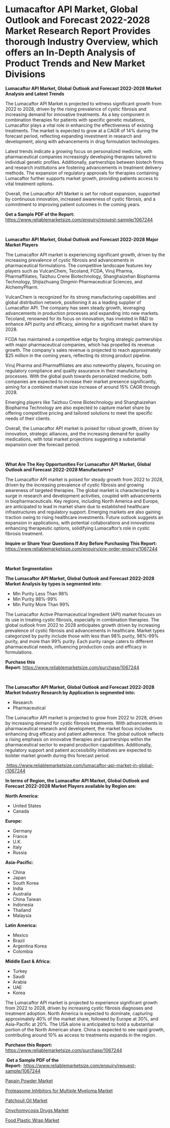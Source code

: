 <p><h1>Lumacaftor API Market, Global Outlook and Forecast 2022-2028 Market Research Report Provides thorough Industry Overview, which offers an In-Depth Analysis of Product Trends and New Market Divisions</h1></p><p><strong>Lumacaftor API Market, Global Outlook and Forecast 2022-2028 Market Analysis and Latest Trends</strong></p>
<p><p>The Lumacaftor API Market is projected to witness significant growth from 2022 to 2028, driven by the rising prevalence of cystic fibrosis and increasing demand for innovative treatments. As a key component in combination therapies for patients with specific genetic mutations, Lumacaftor plays a vital role in enhancing the effectiveness of existing treatments. The market is expected to grow at a CAGR of 14% during the forecast period, reflecting expanding investment in research and development, along with advancements in drug formulation technologies.</p><p>Latest trends indicate a growing focus on personalized medicine, with pharmaceutical companies increasingly developing therapies tailored to individual genetic profiles. Additionally, partnerships between biotech firms and research institutions are fostering advancements in treatment delivery methods. The expansion of regulatory approvals for therapies containing Lumacaftor further supports market growth, providing patients access to vital treatment options.</p><p>Overall, the Lumacaftor API Market is set for robust expansion, supported by continuous innovation, increased awareness of cystic fibrosis, and a commitment to improving patient outcomes in the coming years.</p></p>
<p><strong>Get a Sample PDF of the Report:&nbsp;</strong> <a href="https://www.reliablemarketsize.com/enquiry/request-sample/1067244">https://www.reliablemarketsize.com/enquiry/request-sample/1067244</a></p>
<p>&nbsp;</p>
<p><strong>Lumacaftor API Market, Global Outlook and Forecast 2022-2028 Major Market Players</strong></p>
<p><p>The Lumacaftor API market is experiencing significant growth, driven by the increasing prevalence of cystic fibrosis and advancements in pharmaceutical formulations. The competitive landscape features key players such as VulcanChem, Tecoland, FCDA, Viruj Pharma, Pharmaffiliates, Taizhou Crene Biotechnology, Shanghaizehan Biopharma Technology, Shijiazhuang Dingmin Pharmaceutical Sciences, and AlchemyPharm. </p><p>VulcanChem is recognized for its strong manufacturing capabilities and global distribution network, positioning it as a leading supplier of Lumacaftor API. The company has seen steady growth, leveraging advancements in production processes and expanding into new markets. Tecoland, renowned for its focus on innovation, has invested in R&D to enhance API purity and efficacy, aiming for a significant market share by 2028.</p><p>FCDA has maintained a competitive edge by forging strategic partnerships with major pharmaceutical companies, which has propelled its revenue growth. The company's sales revenue is projected to reach approximately $25 million in the coming years, reflecting its strong product pipeline.</p><p>Viruj Pharma and Pharmaffiliates are also noteworthy players, focusing on regulatory compliance and quality assurance in their manufacturing processes. With the global push towards personalized medicine, both companies are expected to increase their market presence significantly, aiming for a combined market size increase of around 15% CAGR through 2028.</p><p>Emerging players like Taizhou Crene Biotechnology and Shanghaizehan Biopharma Technology are also expected to capture market share by offering competitive pricing and tailored solutions to meet the specific needs of their clients.</p><p>Overall, the Lumacaftor API market is poised for robust growth, driven by innovation, strategic alliances, and the increasing demand for quality medications, with total market projections suggesting a substantial expansion over the forecast period.</p></p>
<p>&nbsp;</p>
<p><strong>What Are The Key Opportunities For Lumacaftor API Market, Global Outlook and Forecast 2022-2028 Manufacturers?</strong></p>
<p><p>The Lumacaftor API market is poised for steady growth from 2022 to 2028, driven by the increasing prevalence of cystic fibrosis and growing awareness of targeted therapies. The global market is characterized by a surge in research and development activities, coupled with advancements in biopharmaceuticals. Key regions, including North America and Europe, are anticipated to lead in market share due to established healthcare infrastructures and regulatory support. Emerging markets are also gaining traction owing to rising healthcare investments. Future outlook suggests an expansion in applications, with potential collaborations and innovations enhancing therapeutic options, solidifying Lumacaftor’s role in cystic fibrosis treatment.</p></p>
<p><strong>Inquire or Share Your Questions If Any Before Purchasing This Report:</strong> <a href="https://www.reliablemarketsize.com/enquiry/pre-order-enquiry/1067244">https://www.reliablemarketsize.com/enquiry/pre-order-enquiry/1067244</a></p>
<p>&nbsp;</p>
<p><strong>Market Segmentation</strong></p>
<p><strong>The Lumacaftor API Market, Global Outlook and Forecast 2022-2028 Market Analysis by types is segmented into:</strong></p>
<p><ul><li>Min Purity Less Than 98%</li><li>Min Purity 98%-99%</li><li>Min Purity More Than 99%</li></ul></p>
<p><p>The Lumacaftor Active Pharmaceutical Ingredient (API) market focuses on its use in treating cystic fibrosis, especially in combination therapies. The global outlook from 2022 to 2028 anticipates growth driven by increasing prevalence of cystic fibrosis and advancements in healthcare. Market types categorized by purity include those with less than 98% purity, 98%-99% purity, and more than 99% purity. Each purity range caters to different pharmaceutical needs, influencing production costs and efficacy in formulations.</p></p>
<p><strong>Purchase this Report:&nbsp;</strong><a href="https://www.reliablemarketsize.com/purchase/1067244">https://www.reliablemarketsize.com/purchase/1067244</a></p>
<p>&nbsp;</p>
<p><strong>The Lumacaftor API Market, Global Outlook and Forecast 2022-2028 Market Industry Research by Application is segmented into:</strong></p>
<p><ul><li>Research</li><li>Pharmaceutical</li></ul></p>
<p><p>The Lumacaftor API market is projected to grow from 2022 to 2028, driven by increasing demand for cystic fibrosis treatments. With advancements in pharmaceutical research and development, the market focus includes enhancing drug efficacy and patient adherence. The global outlook reflects a rising emphasis on innovative therapies and partnerships within the pharmaceutical sector to expand production capabilities. Additionally, regulatory support and patient accessibility initiatives are expected to bolster market growth during this forecast period.</p></p>
<p><a href="https://www.reliablemarketsize.com/lumacaftor-api-market-in-global-r1067244">&nbsp;https://www.reliablemarketsize.com/lumacaftor-api-market-in-global-r1067244</a></p>
<p><strong>In terms of Region, the Lumacaftor API Market, Global Outlook and Forecast 2022-2028 Market Players available by Region are:</strong></p>
<p>
    <p> <strong> North America: </strong>
        <ul>
            <li>United States</li>
            <li>Canada</li>
        </ul>
        </p> 
    <p> <strong> Europe: </strong>
        <ul>
            <li>Germany</li>
            <li>France</li>
            <li>U.K.</li>
            <li>Italy</li>
            <li>Russia</li>
        </ul>
        </p> 
    <p> <strong> Asia-Pacific: </strong>
        <ul>
            <li>China</li>
            <li>Japan</li>
            <li>South Korea</li>
            <li>India</li>
            <li>Australia</li>
            <li>China Taiwan</li>
            <li>Indonesia</li>
            <li>Thailand</li>
            <li>Malaysia</li>
        </ul>
        </p> 
    <p> <strong> Latin America: </strong>
        <ul>
            <li>Mexico</li>
            <li>Brazil</li>
            <li>Argentina Korea</li>
            <li>Colombia</li>
        </ul>
        </p> 
    <p> <strong> Middle East & Africa: </strong>
        <ul>
            <li>Turkey</li>
            <li>Saudi</li>
            <li>Arabia</li>
            <li>UAE</li>
            <li>Korea</li>
        </ul>
    </p>
    </p>
<p><p>The Lumacaftor API market is projected to experience significant growth from 2022 to 2028, driven by increasing cystic fibrosis diagnoses and treatment adoption. North America is expected to dominate, capturing approximately 40% of the market share, followed by Europe at 30%, and Asia-Pacific at 20%. The USA alone is anticipated to hold a substantial portion of the North American share. China is expected to see rapid growth, contributing around 10% as access to treatments expands in the region.</p></p>
<p><strong>Purchase this Report: </strong><a href="https://www.reliablemarketsize.com/purchase/1067244">https://www.reliablemarketsize.com/purchase/1067244</a></p>
<p>&nbsp;<strong>Get a Sample PDF of the Report:&nbsp;&nbsp;</strong><a href="https://www.reliablemarketsize.com/enquiry/request-sample/1067244">https://www.reliablemarketsize.com/enquiry/request-sample/1067244</a></p>
<p><strong></strong></p>
<p><p><a href="https://medium.com/@daleaams71/the-global-papain-powder-market-is-projected-to-experience-an-annual-growth-rate-of-9-4-f3ec53a11603">Papain Powder Market</a></p><p><a href="https://www.linkedin.com/pulse/driving-factors-behind-proteasome-inhibitors-multiple-fmxde?trackingId=gY2apY5%2FTEu3mQTaJctttA%3D%3D">Proteasome Inhibitors for Multiple Myeloma Market</a></p><p><a href="https://medium.com/@eltaroberts99/the-patchouli-oil-market-has-witnessed-significant-growth-in-recent-years-and-this-trend-is-35f9306be367">Patchouli Oil Market</a></p><p><a href="https://www.linkedin.com/pulse/onychomycosis-drugs-market-report-product-type-oral-drugstopical-smwgf?trackingId=52NOjJVoT2WldXvYefT4Qw%3D%3D">Onychomycosis Drugs Market</a></p><p><a href="https://issuu.com/reportprime-2/docs/food-plastic-wrap-market-size-2030._37684eb6f87bfc">Food Plastic Wrap Market</a></p></p>